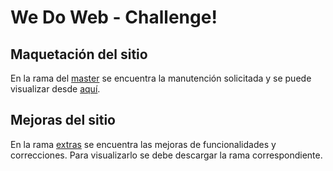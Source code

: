 # We Do Web - Challenge!

## Maquetación del sitio
En la rama del [master](https://github.com/Eltute11/wedoweb) se encuentra la manutención solicitada y se puede visualizar desde [aquí](https://eltute11.github.io/wedoweb/index.html).

## Mejoras del sitio
En la rama [extras](https://github.com/Eltute11/wedoweb/tree/extras) se encuentra las mejoras de funcionalidades y correcciones.
Para visualizarlo se debe descargar la rama correspondiente.
